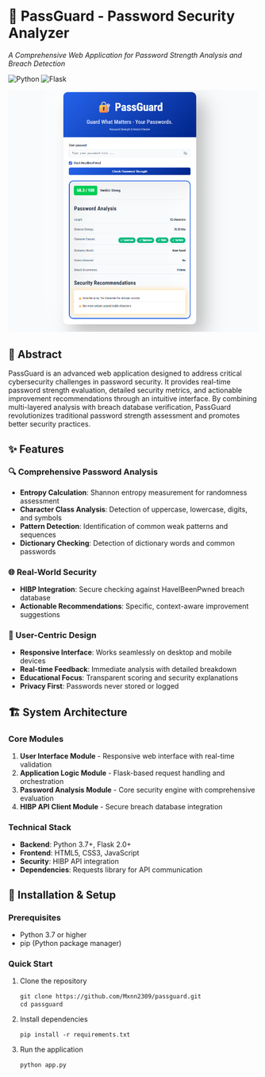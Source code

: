 
# 🔐 PassGuard - Password Security Analyzer

*A Comprehensive Web Application for Password Strength Analysis and Breach Detection*

![Python](https://img.shields.io/badge/Python-3.7%2B-green)
![Flask](https://img.shields.io/badge/Flask-2.0%2B-lightgrey)

![PassGuard Interface](image.png)

## 📖 Abstract

PassGuard is an advanced web application designed to address critical cybersecurity challenges in password security. It provides real-time password strength evaluation, detailed security metrics, and actionable improvement recommendations through an intuitive interface. By combining multi-layered analysis with breach database verification, PassGuard revolutionizes traditional password strength assessment and promotes better security practices.

## ✨ Features

### 🔍 Comprehensive Password Analysis
- **Entropy Calculation**: Shannon entropy measurement for randomness assessment
- **Character Class Analysis**: Detection of uppercase, lowercase, digits, and symbols
- **Pattern Detection**: Identification of common weak patterns and sequences
- **Dictionary Checking**: Detection of dictionary words and common passwords

### 🌐 Real-World Security
- **HIBP Integration**: Secure checking against HaveIBeenPwned breach database
- **Actionable Recommendations**: Specific, context-aware improvement suggestions

### 🎯 User-Centric Design
- **Responsive Interface**: Works seamlessly on desktop and mobile devices
- **Real-time Feedback**: Immediate analysis with detailed breakdown
- **Educational Focus**: Transparent scoring and security explanations
- **Privacy First**: Passwords never stored or logged

## 🏗️ System Architecture

### Core Modules
1. **User Interface Module** - Responsive web interface with real-time validation
2. **Application Logic Module** - Flask-based request handling and orchestration
3. **Password Analysis Module** - Core security engine with comprehensive evaluation
4. **HIBP API Client Module** - Secure breach database integration

### Technical Stack
- **Backend**: Python 3.7+, Flask 2.0+
- **Frontend**: HTML5, CSS3, JavaScript
- **Security**: HIBP API integration
- **Dependencies**: Requests library for API communication

## 🚀 Installation & Setup

### Prerequisites
- Python 3.7 or higher
- pip (Python package manager)

### Quick Start

1. Clone the repository
    ```
    git clone https://github.com/Mxnn2309/passguard.git
    cd passguard
    ```
2. Install dependencies
    ```
    pip install -r requirements.txt
    ```
3. Run the application
    ```
    python app.py
    ```
